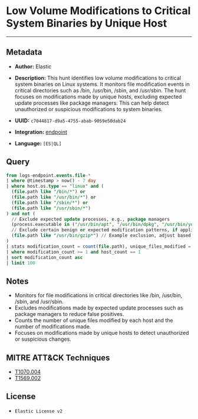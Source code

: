 # Low Volume Modifications to Critical System Binaries by Unique Host

---

## Metadata

- **Author:** Elastic
- **Description:** This hunt identifies low volume modifications to critical system binaries on Linux systems. It monitors file modification events in critical directories such as /bin, /usr/bin, /sbin, and /usr/sbin. The hunt focuses on modifications made by unique hosts, excluding expected update processes like package managers. This can help detect unauthorized or suspicious modifications to system binaries.

- **UUID:** `c7044817-d9a5-4755-abab-9059e50dab24`
- **Integration:** [endpoint](https://docs.elastic.co/integrations/endpoint)
- **Language:** `[ES|QL]`

## Query

```sql
from logs-endpoint.events.file-*
| where @timestamp > now() - 7 day
| where host.os.type == "linux" and (
  (file.path like "/bin/*") or
  (file.path like "/usr/bin/*") or
  (file.path like "/sbin/*") or
  (file.path like "/usr/sbin/*")
) and not (
  // Exclude expected update processes, e.g., package managers
  (process.executable in ("/usr/bin/apt", "/usr/bin/dpkg", "/usr/bin/yum", "/usr/bin/rpm", "/usr/bin/pacman", "/usr/bin/pamac-daemon", "/usr/bin/update-alternatives", "/usr/bin/dockerd", "/usr/bin/microdnf", "/sbin/apk")) or
  // Exclude certain benign or expected modification patterns, if applicable
  (file.path like "/usr/bin/gzip*") // Example exclusion, adjust based on your environment
)
| stats modification_count = count(file.path), unique_files_modified = count_distinct(file.path), host_count = count(host.name) by process.executable, host.name, user.name
| where modification_count >= 1 and host_count == 1
| sort modification_count asc
| limit 100
```

## Notes

- Monitors for file modifications in critical directories like /bin, /usr/bin, /sbin, and /usr/sbin.
- Excludes modifications made by expected update processes such as package managers to reduce false positives.
- Counts the number of unique files modified by each host and the number of modifications made.
- Focuses on modifications made by unique hosts to detect unauthorized or suspicious changes.
## MITRE ATT&CK Techniques

- [T1070.004](https://attack.mitre.org/techniques/T1070/004)
- [T1569.002](https://attack.mitre.org/techniques/T1569/002)

## License

- `Elastic License v2`

